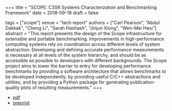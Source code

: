 +++
title = "SCOPE: C3SR Systems Characterization and Benchmarking Framework"
date = 2018-09-18
draft = false

tags = ["scope"]
venue = "tech report"
authors = ["Carl Pearson", "Abdul Dakkak", "Cheng Li", "Sarah Hashash", "Jinjun Xiong", "Wen-Mei Hwu"]
abstract = "This report presents the design of the Scope infrastructure for extensible and portable benchmarking. Improvements in high-performance computing systems rely on coordination across different levels of system abstraction. Developing and defining accurate performance measurements is necessary at all levels of the system hierarchy, and should be as accessible as possible to developers with different backgrounds. The Scope project aims to lower the barrier to entry for developing performance benchmarks by providing a software architecture that allows benchmarks to be developed independently, by providing useful C/C++ abstractions and utilities, and by providing a Python package for generating publication-quality plots of resulting measurements."
+++

* [pdf](/pdf/20180918_pearson_arxiv.pdf)
* [preprint](https://arxiv.org/abs/1809.08311)